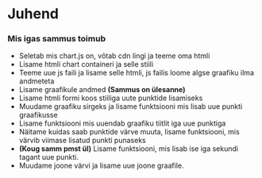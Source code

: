 # Juhend

### Mis igas sammus toimub

- Seletab mis chart.js on, võtab cdn lingi ja teeme oma htmli
- Lisame htmli chart containeri ja selle stiili
- Teeme uue js faili ja lisame selle htmli, js failis loome algse graafiku ilma andmeteta
- Lisame graafikule andmed **(Sammus on ülesanne)**
- Lisame htmli formi koos stiiliga uute punktide lisamiseks
- Muudame graafiku sirgeks ja lisame funktsiooni mis lisab uue punkti graafikusse
- Lisame funktsiooni mis uuendab graafiku tiitlit iga uue punktiga
- Näitame kuidas saab punktide värve muuta, lisame funktsiooni, mis värvib viimase lisatud punkti punaseks
- **(Koug samm pmst ül)** Lisame funktsiooni, mis lisab ise iga sekundi tagant uue punkti.
- Muudame joone värvi ja lisame uue joone graafile.
